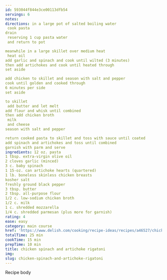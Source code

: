 ```yaml
---
id: 593044f844e3ce00113dfb54
servings: 6
notes:
directions: in a large pot of salted boiling water
 cook pasta
drain
 reserving 1 cup pasta water
 and return to pot

meanwhile in a large skillet over medium heat
 heat oil
add garlic and spinach and cook until wilted (3 minutes)
then add artichokes and cook until heated through
set aside

add chicken to skillet and season with salt and pepper
cook until golden and cooked through
6 minutes per side
set aside

to skillet
 add butter and let melt
add flour and whisk until combined
then add chicken broth
 milk
 and cheese
season with salt and pepper

return cooked pasta to skillet and toss with sauce until coated
add spinach and artichokes and toss until combined
garnish with parm and serve
ingredients: 12 oz. pasta
1 tbsp. extra-virgin olive oil
2 cloves garlic (minced)
3 c. baby spinach
1 15-oz. can artichoke hearts (quartered)
1 lb. boneless skinless chicken breasts
kosher salt
freshly ground black pepper
3 tbsp. butter
2 tbsp. all-purpose flour
1/2 c. low-sodium chicken broth
1/2 c. milk
1 c. shredded mozzarella
1/4 c. shredded parmesan (plus more for garnish)
rating: 4
ease: easy
category: main course
href: 'https://www.delish.com/cooking/recipe-ideas/recipes/a46527/chicken-spinach-and-artichoke-rigatoni-recipe/'
totalTime: 25 min
cookTime: 15 min
prepTime: 10 min
title: chicken spinach and artichoke rigatoni
img:
slug: chicken-spinach-and-artichoke-rigatoni
---
```

Recipe body